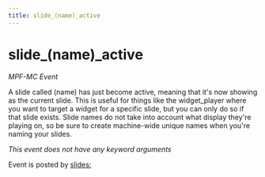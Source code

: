 ```yaml
---
title: slide_(name)_active
---
```


# slide_(name)\_active


*MPF-MC Event*

A slide called (name) has just become active, meaning that it's now
showing as the current slide. This is useful for things like the
widget_player where you want to target a widget for a specific slide,
but you can only do so if that slide exists. Slide names do not take
into account what display they're playing on, so be sure to create
machine-wide unique names when you're naming your slides.

*This event does not have any keyword arguments*

Event is posted by [slides:](../config/slides.md)
